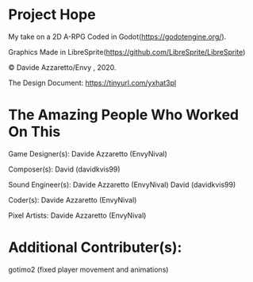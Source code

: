 # Project Hope
My take on a 2D A-RPG
Coded in Godot(https://godotengine.org/).


Graphics Made in LibreSprite(https://github.com/LibreSprite/LibreSprite)


© Davide Azzaretto/Envy , 2020.

The Design Document:
https://tinyurl.com/yxhat3pl


# The Amazing People Who Worked On This

Game Designer(s):
Davide Azzaretto (EnvyNival)

Composer(s):
David (davidkvis99)

Sound Engineer(s):
Davide Azzaretto (EnvyNival)
David (davidkvis99)

Coder(s):
Davide Azzaretto (EnvyNival)

Pixel Artists:
Davide Azzaretto (EnvyNival)

# Additional Contributer(s):

gotimo2 (fixed player movement and animations)

